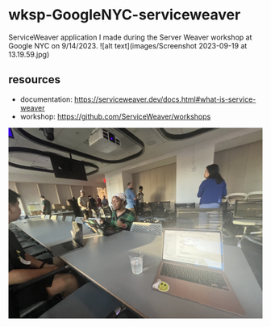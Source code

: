 # wksp-GoogleNYC-serviceweaver
ServiceWeaver application I made during the Server Weaver workshop at Google NYC on 9/14/2023.
![alt text](images/Screenshot 2023-09-19 at 13.19.59.jpg)

## resources
+ documentation: https://serviceweaver.dev/docs.html#what-is-service-weaver
+ workshop: https://github.com/ServiceWeaver/workshops

![alt text](images/IMG_9060.jpg)
